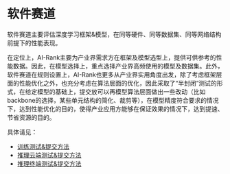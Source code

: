 # 软件赛道
软件赛道主要评估深度学习框架&模型，在同等硬件、同等数据集、同等网络结构前提下的性能表现。

在定位上，AI-Rank主要为产业界需求方在框架及模型选型上，提供可供参考的性能数据。因此，在模型选择上，重点选择产业界高频使用的模型及数据集。此外，软件赛道在规则设置上，AI-Rank也更多从产业界实用角度出发，除了考虑框架层面的性能优化之外，也充分考虑在算法层面的优化，因此采取了“半封闭”测试的形式，在给定模型的基础上，提交放可以再模型算法层面做出一些改动（比如backbone的选择，某些单元结构的简化、裁剪等），在模型精度符合要求的情况下，达到性能优化的目的，使得产业应用方能够在保证效果的情况下，达到提速、节省资源的目的。

具体请见：
- [训练测试&提交方法](./train.md)
- [推理云端测试&提交方法](./inference_cloud.md)
- [推理终端测试&提交方法](./inference_mobile.md)
